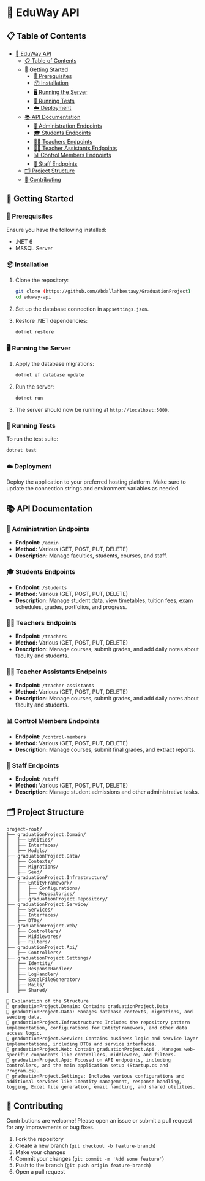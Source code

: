 # 🌟 EduWay API

## 📋 Table of Contents

- [🌟 EduWay API](#-eduway-api)
  - [📋 Table of Contents](#-table-of-contents)
  - [🚀 Getting Started](#-getting-started)
    - [🔧 Prerequisites](#-prerequisites)
    - [📦 Installation](#-installation)
    - [🖥️ Running the Server](#️-running-the-server)
    - [🧪 Running Tests](#-running-tests)
    - [☁️ Deployment](#️-deployment)
  - [📚 API Documentation](#-api-documentation)
    - [👥 Administration Endpoints](#-administration-endpoints)
    - [🎓 Students Endpoints](#-students-endpoints)
    - [👩‍🏫 Teachers Endpoints](#-teachers-endpoints)
    - [👨‍🏫 Teacher Assistants Endpoints](#-teacher-assistants-endpoints)
    - [📊 Control Members Endpoints](#-control-members-endpoints)
    - [👥 Staff Endpoints](#-staff-endpoints)
  - [🗂️ Project Structure](#-project-structure)
  - [🤝 Contributing](#-contributing)

## 🚀 Getting Started

### 🔧 Prerequisites

Ensure you have the following installed:

- .NET 6
- MSSQL Server

### 📦 Installation

1. Clone the repository:
   ```bash
   git clone (https://github.com/Abdallahbestawy/GraduationProject)
   cd eduway-api
   ```

2. Set up the database connection in `appsettings.json`.

3. Restore .NET dependencies:
   ```bash
   dotnet restore
   ```

### 🖥️ Running the Server

1. Apply the database migrations:
   ```bash
   dotnet ef database update
   ```

2. Run the server:
   ```bash
   dotnet run
   ```

3. The server should now be running at `http://localhost:5000`.

### 🧪 Running Tests

To run the test suite:

```bash
dotnet test
```

### ☁️ Deployment

Deploy the application to your preferred hosting platform. Make sure to update the connection strings and environment variables as needed.

## 📚 API Documentation

### 👥 Administration Endpoints

- **Endpoint:** `/admin`
- **Method:** Various (GET, POST, PUT, DELETE)
- **Description:** Manage faculties, students, courses, and staff.

### 🎓 Students Endpoints

- **Endpoint:** `/students`
- **Method:** Various (GET, POST, PUT, DELETE)
- **Description:** Manage student data, view timetables, tuition fees, exam schedules, grades, portfolios, and progress.

### 👩‍🏫 Teachers Endpoints

- **Endpoint:** `/teachers`
- **Method:** Various (GET, POST, PUT, DELETE)
- **Description:** Manage courses, submit grades, and add daily notes about faculty and students.

### 👨‍🏫 Teacher Assistants Endpoints

- **Endpoint:** `/teacher-assistants`
- **Method:** Various (GET, POST, PUT, DELETE)
- **Description:** Manage courses, submit grades, and add daily notes about faculty and students.

### 📊 Control Members Endpoints

- **Endpoint:** `/control-members`
- **Method:** Various (GET, POST, PUT, DELETE)
- **Description:** Manage courses, submit final grades, and extract reports.

### 👥 Staff Endpoints

- **Endpoint:** `/staff`
- **Method:** Various (GET, POST, PUT, DELETE)
- **Description:** Manage student admissions and other administrative tasks.

## 🗂️ Project Structure

```
project-root/
├── graduationProject.Domain/
│   ├── Entities/
│   ├── Interfaces/
│   ├── Models/
├── graduationProject.Data/
│   ├── Contexts/
│   ├── Migrations/
│   ├── Seed/
├── graduationProject.Infrastructure/
│   ├── EntityFramework/
│   │   ├── Configurations/
│   │   ├── Repositories/
│   ├── graduationProject.Repository/
├── graduationProject.Service/
│   ├── Services/
│   ├── Interfaces/
│   ├── DTOs/
├── graduationProject.Web/
│   ├── Controllers/
│   ├── Middlewares/
│   ├── Filters/
├── graduationProject.Api/
│   ├── Controllers/
├── graduationProject.Settings/
│   ├── Identity/
│   ├── ResponseHandler/
│   ├── LogHandler/
│   ├── ExcelFileGenerator/
│   ├── Mails/
│   ├── Shared/

🌟 Explanation of the Structure
📜 graduationProject.Domain: Contains graduationProject.Data
📜 graduationProject.Data: Manages database contexts, migrations, and seeding data.
📜 graduationProject.Infrastructure: Includes the repository pattern implementation, configurations for EntityFramework, and other data access logic.
📜 graduationProject.Service: Contains business logic and service layer implementations, including DTOs and service interfaces.
📜 graduationProject.Web: Contain graduationProject.Api , Manages web-specific components like controllers, middleware, and filters.
📜 graduationProject.Api: Focused on API endpoints, including controllers, and the main application setup (Startup.cs and Program.cs).
📜 graduationProject.Settings: Includes various configurations and additional services like identity management, response handling, logging, Excel file generation, email handling, and shared utilities.
```

## 🤝 Contributing

Contributions are welcome! Please open an issue or submit a pull request for any improvements or bug fixes.

1. Fork the repository
2. Create a new branch (`git checkout -b feature-branch`)
3. Make your changes
4. Commit your changes (`git commit -m 'Add some feature'`)
5. Push to the branch (`git push origin feature-branch`)
6. Open a pull request

